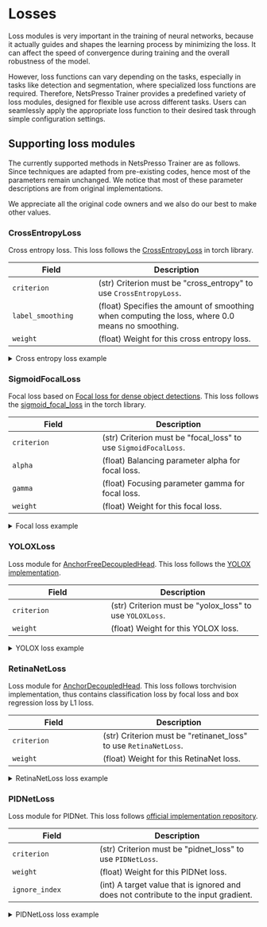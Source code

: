 # Losses

Loss modules is very important in the training of neural networks, because it actually guides and shapes the learning process by minimizing the loss. It can affect the speed of convergence during training and the overall robustness of the model. 

However, loss functions can vary depending on the tasks, especially in tasks like detection and segmentation, where specialized loss functions are required. Therefore, NetsPresso Trainer provides a predefined variety of loss modules, designed for flexible use across different tasks. Users can seamlessly apply the appropriate loss function to their desired task through simple configuration settings.


## Supporting loss modules

The currently supported methods in NetsPresso Trainer are as follows. Since techniques are adapted from pre-existing codes, hence most of the parameters remain unchanged. We notice that most of these parameter descriptions are from original implementations.

We appreciate all the original code owners and we also do our best to make other values.

### CrossEntropyLoss

Cross entropy loss. This loss follows the [CrossEntropyLoss](https://pytorch.org/docs/stable/generated/torch.nn.CrossEntropyLoss.html) in torch library.

| Field <img width=200/> | Description |
|---|---|
| `criterion` | (str) Criterion must be "cross_entropy" to use `CrossEntropyLoss`. |
| `label_smoothing` | (float) Specifies the amount of smoothing when computing the loss, where 0.0 means no smoothing. |
| `weight` | (float) Weight for this cross entropy loss. |

<details>
  <summary>Cross entropy loss example</summary>
  ```yaml
  model:
    losses:
      - criterion: cross_entropy
        label_smoothing: 0.1
        weight: ~
  ```
</details>

### SigmoidFocalLoss

Focal loss based on [Focal loss for dense object detections](https://openaccess.thecvf.com/content_ICCV_2017/papers/Lin_Focal_Loss_for_ICCV_2017_paper.pdf). This loss follows the [sigmoid_focal_loss](https://pytorch.org/vision/main/generated/torchvision.ops.sigmoid_focal_loss.html) in the torch library.

| Field <img width=200/> | Description |
|---|---|
| `criterion` | (str) Criterion must be "focal_loss" to use `SigmoidFocalLoss`. |
| `alpha` | (float) Balancing parameter alpha for focal loss. |
| `gamma` | (float) Focusing parameter gamma for focal loss. |
| `weight` | (float) Weight for this focal loss. |

<details>
  <summary>Focal loss example</summary>
  ```yaml
  model:
    losses:
      - criterion: focal_loss
        alpha: 0.25
        gamma: 2.0
        weight: ~
  ```
</details>

### YOLOXLoss

Loss module for [AnchorFreeDecoupledHead](../../models/heads/anchorfreedecoupledhead.md). This loss follows the [YOLOX implementation](https://github.com/Megvii-BaseDetection/YOLOX).

| Field <img width=200/> | Description |
|---|---|
| `criterion` | (str) Criterion must be "yolox_loss" to use `YOLOXLoss`. |
| `weight` | (float) Weight for this YOLOX loss. |

<details>
  <summary>YOLOX loss example</summary>
  ```yaml
  model:
    losses:
      - criterion: yolox_loss
        weight: ~
  ```
</details>

### RetinaNetLoss 

Loss module for [AnchorDecoupledHead](../../models/heads/anchordecoupledhead.md). This loss follows torchvision implementation, thus contains classification loss by focal loss and box regression loss by L1 loss.

| Field <img width=200/> | Description |
|---|---|
| `criterion` | (str) Criterion must be "retinanet_loss" to use `RetinaNetLoss`. |
| `weight` | (float) Weight for this RetinaNet loss. |

<details>
  <summary>RetinaNetLoss loss example</summary>
  ```yaml
  model:
    losses:
      - criterion: retinanet_loss
        weight: ~
  ```
</details>

### PIDNetLoss

Loss module for PIDNet. This loss follows [official implementation repository](https://github.com/XuJiacong/PIDNet).

| Field <img width=200/> | Description |
|---|---|
| `criterion` | (str) Criterion must be "pidnet_loss" to use `PIDNetLoss`. |
| `weight` | (float) Weight for this PIDNet loss. |
| `ignore_index` | (int) A target value that is ignored and does not contribute to the input gradient. |

<details>
  <summary>PIDNetLoss loss example</summary>
  ```yaml
  model:
    losses:
      - criterion: pidnet_loss
        weight: ~
        ignore_index: 255
  ```
</details>
